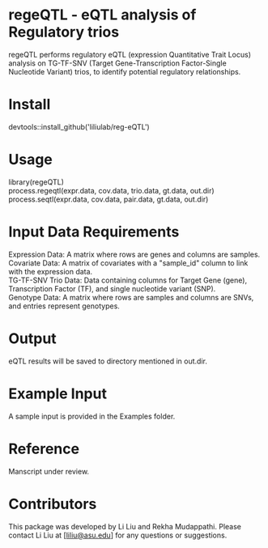 # regeQTL - eQTL analysis of Regulatory trios
regeQTL performs regulatory eQTL (expression Quantitative Trait Locus) analysis on TG-TF-SNV (Target Gene-Transcription Factor-Single Nucleotide Variant) trios, to identify potential regulatory relationships.

# Install
devtools::install_github('liliulab/reg-eQTL')

# Usage
library(regeQTL)<br />
process.regeqtl(expr.data, cov.data, trio.data, gt.data, out.dir)<br /> 
process.seqtl(expr.data, cov.data, pair.data, gt.data, out.dir)<br />


# Input Data Requirements
Expression Data: A matrix where rows are genes and columns are samples.<br />
Covariate Data: A matrix of covariates with a "sample_id" column to link with the expression data.<br />
TG-TF-SNV Trio Data: Data containing columns for Target Gene (gene), Transcription Factor (TF), and single nucleotide variant (SNP).<br />
Genotype Data: A matrix where rows are samples and columns are SNVs, and entries represent genotypes.

# Output
eQTL results will be saved to directory mentioned in out.dir.


# Example Input
A sample input is provided in the Examples folder. 

# Reference
Manscript under review.

# Contributors
This package was developed by Li Liu and Rekha Mudappathi. Please contact Li Liu at [liliu@asu.edu] for any questions or suggestions.

